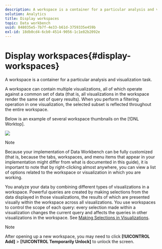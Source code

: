 ```yaml
---
description: A workspace is a container for a particular analysis and visualization task.
solution: Analytics
title: Display workspaces
topic: Data workbench
uuid: 848035e5-7b7f-4e33-b61d-3759335e459b
exl-id: 18db0cd4-6cb0-4514-9056-1c1e82b2092e
---
```

# Display workspaces{#display-workspaces}

A workspace is a container for a particular analysis and visualization task.

 A workspace can contain multiple visualizations, all of which operate against a common set of data (that is, all visualizations in the workspace render the same set of query results). When you perform a filtering operation in one visualization, the selected subset is reflected throughout the entire workspace.

Below is an example of several workspace thumbnails on the [!DNL Worktop].

![](assets/client-wksp.png)

>[!NOTE]
>
>Because your implementation of Data Workbench can be fully customized (that is, because the tabs, workspaces, and menu items that appear in your implementation might differ from what is documented in this guide), it is important to note that by right-clicking almost anywhere, you can view a list of options related to the workspace or visualization in which you are working.

You analyze your data by combining different types of visualizations in a workspace. Powerful queries are created by making selections from the data displayed in those visualizations, the results of which are presented visually within the workspace across all visualizations. You use workspaces to control the scope of each query: every selection made within a visualization changes the current query and affects the queries in other visualizations in the workspace. See [Making Selections in Visualizations](../../../home/c-get-started/c-vis/c-sel-vis/c-sel-vis.md#concept-012870ec22c7476e9afbf3b8b2515746).

>[!NOTE]
>
>After opening up a new workspace, you may need to click **[!UICONTROL Add]** > **[!UICONTROL Temporarily Unlock]** to unlock the screen.
